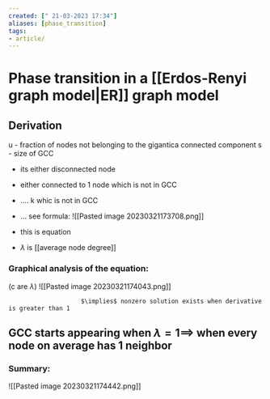 ```yaml
---
created: [" 21-03-2023 17:34"]
aliases: [phase_transition]
tags:
- article/
---
```


# Phase transition in a [[Erdos-Renyi graph model|ER]] graph model

## Derivation

u - fraction of nodes not belonging to the gigantica connected component
s - size of GCC


- its either disconnected node
- either connected to 1 node which is not in GCC
- .... k whic is not in GCC
- ... see formula:
![[Pasted image 20230321173708.png]]

- this is equation
- $\lambda$ is [[average node degree]]

### Graphical analysis of the equation:
(c are $\lambda$)
![[Pasted image 20230321174043.png]]

						$\implies$ nonzero solution exists when derivative is greater than 1


## GCC starts appearing when $\lambda = 1 \implies$ when every node on average has 1 neighbor


### Summary:
![[Pasted image 20230321174442.png]]